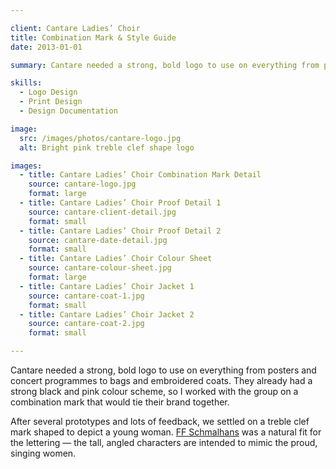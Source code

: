 ```yaml
---

client: Cantare Ladies’ Choir
title: Combination Mark & Style Guide
date: 2013-01-01

summary: Cantare needed a strong, bold logo to use on everything from posters and concert programmes to bags and embroidered coats. They already had a strong black and pink colour scheme, so I worked with the group on a combination mark that would tie their brand together.

skills:
  - Logo Design
  - Print Design
  - Design Documentation

image:
  src: /images/photos/cantare-logo.jpg
  alt: Bright pink treble clef shape logo

images:
  - title: Cantare Ladies’ Choir Combination Mark Detail
    source: cantare-logo.jpg
    format: large
  - title: Cantare Ladies’ Choir Proof Detail 1
    source: cantare-client-detail.jpg
    format: small
  - title: Cantare Ladies’ Choir Proof Detail 2
    source: cantare-date-detail.jpg
    format: small
  - title: Cantare Ladies’ Choir Colour Sheet
    source: cantare-colour-sheet.jpg
    format: large
  - title: Cantare Ladies’ Choir Jacket 1
    source: cantare-coat-1.jpg
    format: small
  - title: Cantare Ladies’ Choir Jacket 2
    source: cantare-coat-2.jpg
    format: small

---
```


Cantare needed a strong, bold logo to use on everything from posters and concert programmes to bags and embroidered coats. They already had a strong black and pink colour scheme, so I worked with the group on a combination mark that would tie their brand together.

After several prototypes and lots of feedback, we settled on a treble clef mark shaped to depict a young woman. [FF Schmalhans](https://www.fontfont.com/fonts/schmalhans) was a natural fit for the lettering &mdash; the tall, angled characters are intended to mimic the proud, singing women.
